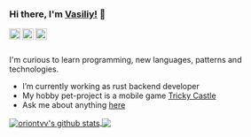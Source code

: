 ### Hi there, I'm [Vasiliy!](https://oriontvv.github.io) 👋

<a href="https://t.me/orion_tvv">
  <img align="left" alt="telegram" width="20px" src="https://telegram.org/img/t_logo.svg" />
</a>
<a href="https://twitter.com/orion_tvv">
  <img align="left" alt="twitter" width="21px" src="https://raw.githubusercontent.com/anuraghazra/anuraghazra/master/assets/twitter.svg" />
</a>
<a href="https://vk.com/vassiliy.taranov">
  <img align="left" alt="vk" width="21px" src="https://avatars.githubusercontent.com/u/1478241?s=200&v=4" />
</a>

<br />
<br />

I'm curious to learn programming, new languages, patterns and technologies.

- I’m currently working as rust backend developer
- My hobby pet-project is a mobile game [Tricky Castle](https://team-tricky.github.io/)
- Ask me about anything [here](https://github.com/oriontvv/oriontvv/issues)



<a href="https://github.com/oriontvv">
  <img align="center" src="https://github-readme-stats.anuraghazra1.vercel.app/api?username=oriontvv&show_icons=true&include_all_commits=true&theme=material-palenight" alt="oriontvv's github stats" />
</a>
<a href="https://github.com/oriontvv">
  <img align="center" src="https://github-readme-stats.vercel.app/api/top-langs/?username=oriontvv&layout=compact&theme=material-palenight" />
</a>
